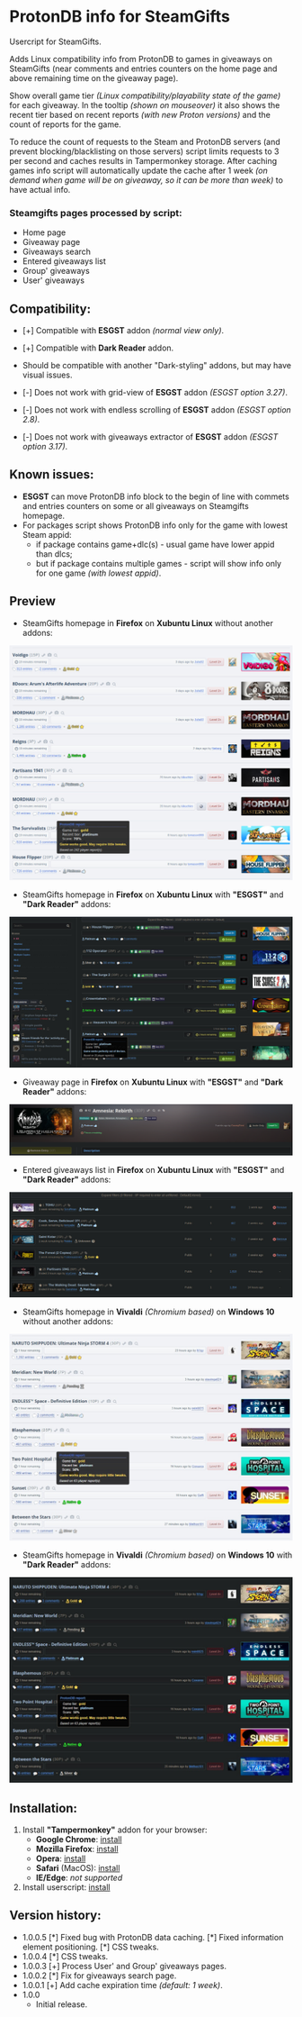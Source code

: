 # ProtonDB info for SteamGifts

Usercript for SteamGifts.

Adds Linux compatibility info from ProtonDB to games in giveaways on SteamGifts (near comments and entries counters on the home page and above remaining time on the giveaway page).

Show overall game tier *(Linux compatibility/playability state of the game)* for each giveaway. In the tooltip *(shown on mouseover)* it also shows the recent tier based on recent reports *(with new Proton versions)* and the count of reports for the game.

To reduce the count of requests to the Steam and ProtonDB servers (and prevent blocking/blacklisting on those servers) script limits requests to 3 per second and caches results in Tampermonkey storage. After caching games info script will automatically update the cache after 1 week *(on demand when game will be on giveaway, so it can be more than week)* to have actual info.

### Steamgifts pages processed by script:
* Home page
* Giveaway page
* Giveaways search
* Entered giveaways list
* Group' giveaways
* User' giveaways

## Compatibility:
* \[+\] Compatible with **ESGST** addon *(normal view only)*.
* \[+\] Compatible with **Dark Reader** addon.
* Should be compatible with another "Dark-styling" addons, but may have visual issues.


* \[-\] Does not work with grid-view of **ESGST** addon *(ESGST option 3.27)*.
* \[-\] Does not work with endless scrolling of **ESGST** addon *(ESGST option 2.8)*.
* \[-\] Does not work with giveaways extractor of **ESGST** addon *(ESGST option 3.17)*.

## Known issues:
* **ESGST** can move ProtonDB info block to the begin of line with commets and entries counters on some or all giveaways on Steamgifts homepage.
* For packages script shows ProtonDB info only for the game with lowest Steam appid:
    * if package contains game+dlc(s) - usual game have lower appid than dlcs;
    * but if package contains multiple games - script will show info only for one game *(with lowest appid)*.

## Preview
* SteamGifts homepage in **Firefox** on **Xubuntu Linux** without another addons:

![Preview](https://raw.githubusercontent.com/Xeloses/sg-protondb-info/master/img/linux-firefox.jpg)

* SteamGifts homepage in **Firefox** on **Xubuntu Linux** with **"ESGST"** and **"Dark Reader"** addons:

![Preview](https://raw.githubusercontent.com/Xeloses/sg-protondb-info/master/img/linux-firefox-esgst-darkreader.jpg)

* Giveaway page in **Firefox** on **Xubuntu Linux** with **"ESGST"** and **"Dark Reader"** addons:

![Preview](https://raw.githubusercontent.com/Xeloses/sg-protondb-info/master/img/linux-firefox-esgst-darkreader--single.png)

* Entered giveaways list in **Firefox** on **Xubuntu Linux** with **"ESGST"** and **"Dark Reader"** addons:

![Preview](https://raw.githubusercontent.com/Xeloses/sg-protondb-info/master/img/linux-firefox-esgst-darkreader--entered.jpg)

* SteamGifts homepage in **Vivaldi** *(Chromium based)* on **Windows 10** without another addons:

![Preview](https://raw.githubusercontent.com/Xeloses/sg-protondb-info/master/img/win10-vivaldi.jpg)

* SteamGifts homepage in **Vivaldi** *(Chromium based)* on **Windows 10** with **"Dark Reader"** addons:

![Preview](https://raw.githubusercontent.com/Xeloses/sg-protondb-info/master/img/win10-vivaldi-darkreader.jpg)

## Installation:
1. Install **"Tampermonkey"** addon for your browser:
    * **Google Chrome**: [install](https://chrome.google.com/webstore/detail/tampermonkey/dhdgffkkebhmkfjojejmpbldmpobfkfo)
    * **Mozilla Firefox**: [install](https://addons.mozilla.org/ru/firefox/addon/tampermonkey/)
    * **Opera**: [install](https://addons.opera.com/en/extensions/details/tampermonkey-beta/)
    * **Safari** (MacOS): [install](https://apps.apple.com/us/app/tampermonkey/id1482490089)
    * **IE/Edge**: *not supported*
2. Install userscript: [install](https://raw.githubusercontent.com/Xeloses/sg-protondb-info/master/sg-protondb-info.user.js)

## Version history:
* 1.0.0.5
    [\*] Fixed bug with ProtonDB data caching.
    [\*] Fixed information element positioning.
    [\*] CSS tweaks.
* 1.0.0.4
    [\*] CSS tweaks.
* 1.0.0.3
    [+] Process User' and Group' giveaways pages.
* 1.0.0.2
    [\*] Fix for giveaways search page.
* 1.0.0.1
    [+] Add cache expiration time *(default: 1 week)*.
* 1.0.0
    * Initial release.
